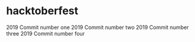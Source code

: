 # hacktoberfest

2019 Commit number one
2019 Commit number two
2019 Commit number three
2019 Commit number four
